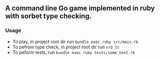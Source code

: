 ## A command line Go game implemented in ruby with sorbet type checking.

### Usage
- To play, in project root dir run ``bundle exec ruby src/main.rb``
- To pefrom type check, in project root dir run ``srb tc``
- To peform tests, run ``bundle exec ruby tests/some_test.rb``

